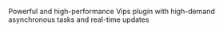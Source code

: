 Powerful and high-performance Vips plugin with high-demand asynchronous tasks and real-time updates
